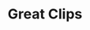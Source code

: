 ---
title: "Great Clips"
url: /cedar-rapids/great-clips-edgewood-road-northeast/
shop: hairdresser
---